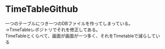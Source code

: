 # TimeTableGithub

一つのテーブルにつき一つのDBファイルを作ってしまっている。  
→TimeTableレポジトリでそれを修正してある。  
TimeTableとくらべて、画面が画面が一つ多く、それをTimetableで減らしている